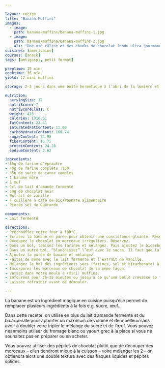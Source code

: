 ```yaml
---

layout: recipe
title: "Banana Muffins"
images: 
  - image: 
    path: banana-muffins/banana-muffins-1.jpg
  - image:
    path: banana-muffins/banana-muffins-2.jpg
    alt: "Une mie câline et des chunks de chocolat fondu ultra gourmands."
cuisines: [américaine]
courses: [snack]
tags: [antigaspi, petit format]

preptime: 15 min
cooktime: 35 min
yield: 12 mini muffins

storage: 2–3 jours dans une boîte hermétique à l’abri de la lumière et de la chaleur. 5 jours au frigo. 2 mois au congélateur.

nutrition:
  servingSize: 12
  nutriScore: 7
  nutriScoreClass: C
  weight: 423
  calories: 1016.61
  fatContent: 23.41
  saturatedFatContent: 11.00
  carbohydrateContent: 168.74
  sugarContent: 74.95
  fiberContent: 16.75
  proteinContent: 24.28
  sodiumContent: 2.62

ingredients:
- 85g de farine d’épeautre 
- 40g de farine complète T150 
- 35g de sucre de canne complet 
- 1 banane mûre 
- 1 œuf
- 5cl de lait d’amande fermenté
- 50g de chocolat noir
- Extrait de vanille 
- ½ cuillère à café de bicarbonate alimentaire 
- Pincée sel de Guérande 

components:
- Lait fermenté

directions:
- Préchauffez votre four à 180°C.
- Écrasez la banane en purée pour obtenir une consistance gluante. Réservez.
- Découpez le chocolat en morceaux irréguliers. Réservez.
- Dans un bol, tamisez les farines et mélangez. Puis ajoutez le bicarbonate et le sel en prenant soin de ne pas les mettre en contact pour le moment. Réservez.
- Dans un autre bol, “blanchissez” l’œuf avec le sucre. Il faut que la mixture prenne la couleur de votre sucre de canne complet, soit une teinte caramel. On ne cherche pas à incorporer trop d’air au mélange, juste à le faire mousser en surface.
- Ajoutez la purée de banane et mélangez.
- Faites de même avec le lait fermenté et l’extrait de vanille.
- Mélangez le bol des ingrédients secs (farines, sel et bicarbonate) à l’aide d’un fouet puis incorporez le en 2 fois dans le bol des ingrédients humides à l’aide d’une maryse jusqu’à ce qu’il n’y ait plus de grumeau.
- Incorporez les morceaux de chocolat de la même façon.
- Versez dans votre moule à (mini) muffins.
- Enfournez pour 25–35 minutes ou jusqu’à ce qu’une belle crevasse se forme sur le dessus et que la pointe d’un couteau ressorte avec quelques flocons de mie.
- Laissez refroidir avant de démouler.

---
```


La banane est un ingrédient magique en cuisine puisqu’elle permet de remplacer plusieurs ingrédients à la fois e.g. sucre, œuf…

Dans cette recette, on utilise en plus du lait d’amande fermenté et du bicarbonate pour apporter un maximum de volume et de moelleux sans avoir à doubler voire tripler le mélange du sucre et de l’œuf. Vous pouvez néanmoins utiliser du fromage blanc ou yaourt grec à la place si vous ne souhaitez pas en préparer ou en acheter.

Vous pouvez utiliser des pépites de chocolat plutôt que de découper des morceaux – elles tiendront mieux à la cuisson – voire mélanger les 2 – on obtiendra alors une double texture avec des flaques liquides et pépites solides.